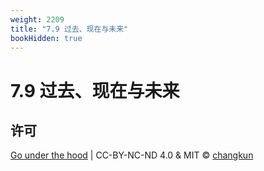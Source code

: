 ```yaml
---
weight: 2209
title: "7.9 过去、现在与未来"
bookHidden: true
---
```


# 7.9 过去、现在与未来

## 许可

[Go under the hood](https://github.com/changkun/go-under-the-hood) | CC-BY-NC-ND 4.0 & MIT &copy; [changkun](https://changkun.de)


